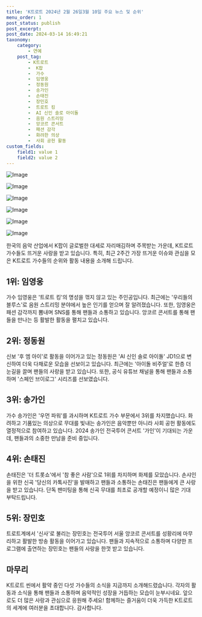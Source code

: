 ```yaml
---
title: 'K트로트 2024년 2월 26일3월 10일 주요 뉴스 및 순위'
menu_order: 1
post_status: publish
post_excerpt: 
post_date: 2024-03-14 16:49:21
taxonomy:
    category:
        - 연예
    post_tag:
        - K트로트
        -  K팝
        -  가수
        -  임영웅
        -  정동원
        -  송가인
        -  손태진
        -  장민호
        -  트로트 킹
        -  AI 신인 솔로 아이돌
        -  음원 스트리밍
        -  앙코르 콘서트
        -  패션 감각
        -  화려한 의상
        -  사회 공헌 활동
custom_fields:
    field1: value 1
    field2: value 2
---
```


![Image](https://ssl.pstatic.net/mimgnews/image/421/2024/03/13/0007407152_001_20240313094722367.jpg?type=w540)

![Image](https://mimgnews.pstatic.net/image/421/2024/03/13/0007407152_002_20240313094722414.jpg?type=w540)

![Image](https://ssl.pstatic.net/mimgnews/image/421/2024/03/13/0007407152_003_20240313094722521.jpg?type=w540)

![Image](https://mimgnews.pstatic.net/image/421/2024/03/13/0007407152_004_20240313094722623.jpg?type=w540)

![Image](https://ssl.pstatic.net/mimgnews/image/421/2024/03/13/0007407152_005_20240313094722763.jpg?type=w540)

![Image](https://mimgnews.pstatic.net/image/421/2024/03/13/0007407152_006_20240313094722869.jpg?type=w540)

한국의 음악 산업에서 K팝이 글로벌한 대세로 자리매김하며 주목받는 가운데, K트로트 가수들도 뜨거운 사랑을 받고 있습니다. 특히, 최근 2주간 가장 뜨거운 이슈와 관심을 모은 K트로트 가수들의 순위와 활동 내용을 소개해 드립니다.
## 1위: 임영웅
가수 임영웅은 '트로트 킹'의 명성을 꺾지 않고 있는 주인공입니다. 최근에는 '우리들의 블루스'로 음원 스트리밍 분야에서 높은 인기를 얻으며 잘 알려졌습니다. 또한, 임영웅은 패션 감각까지 뽐내며 SNS를 통해 팬들과 소통하고 있습니다. 앙코르 콘서트를 통해 팬들을 만나는 등 활발한 활동을 펼치고 있습니다.
## 2위: 정동원
신보 '후 엠 아이'로 활동을 이어가고 있는 정동원은 'AI 신인 솔로 아이돌' JD1으로 변신하여 더욱 다채로운 모습을 선보이고 있습니다. 최근에는 '아이돌 비주얼'로 한층 더 눈길을 끌며 팬들의 사랑을 받고 있습니다. 또한, 공식 유튜브 채널을 통해 팬들과 소통하며 '스페인 브이로그' 시리즈를 선보였습니다.
## 3위: 송가인
가수 송가인은 '우먼 파워'를 과시하며 K트로트 가수 부문에서 3위를 차지했습니다. 화려하고 기품있는 의상으로 무대를 빛내는 송가인은 음악뿐만 아니라 사회 공헌 활동에도 열정적으로 참여하고 있습니다. 2024 송가인 전국투어 콘서트 '가인'이 기대되는 가운데, 팬들과의 소중한 만남을 준비 중입니다.
## 4위: 손태진
손태진은 '더 트롯쇼'에서 '참 좋은 사람'으로 1위를 차지하며 화제를 모았습니다. 손샤인을 위한 신곡 '당신의 카톡사진'을 발매하고 팬들과 소통하는 손태진은 팬들에게 큰 사랑을 받고 있습니다. 단독 팬미팅을 통해 신곡 무대를 최초로 공개할 예정이니 많은 기대 부탁드립니다.
## 5위: 장민호
트로트계에서 '신사'로 불리는 장민호는 전국투어 서울 앙코르 콘서트를 성황리에 마무리하고 활발한 방송 활동을 이어가고 있습니다. 팬들과 지속적으로 소통하며 다양한 프로그램에 출연하는 장민호는 팬들의 사랑을 한껏 받고 있습니다.
## 마무리
K트로트 씬에서 활약 중인 다섯 가수들의 소식을 지금까지 소개해드렸습니다. 각자의 활동과 소식을 통해 팬들과 소통하며 음악적인 성장을 거듭하는 모습이 눈부시네요. 앞으로도 더 많은 사랑과 관심으로 응원해 주세요! 함께하는 즐거움이 더욱 가득한 K트로트의 세계에 여러분을 초대합니다. 감사합니다.

